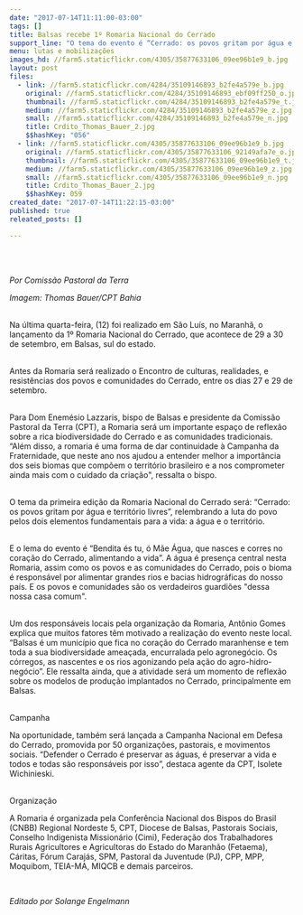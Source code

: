 ```yaml
---
date: "2017-07-14T11:11:00-03:00"
tags: []
title: Balsas recebe 1º Romaria Nacional do Cerrado
support_line: "O tema do evento é “Cerrado: os povos gritam por água e território livres”."
menu: lutas e mobilizações
images_hd: //farm5.staticflickr.com/4305/35877633106_09ee96b1e9_b.jpg
layout: post
files:
  - link: //farm5.staticflickr.com/4284/35109146893_b2fe4a579e_b.jpg
    original: //farm5.staticflickr.com/4284/35109146893_ebf09ff250_o.jpg
    thumbnail: //farm5.staticflickr.com/4284/35109146893_b2fe4a579e_t.jpg
    medium: //farm5.staticflickr.com/4284/35109146893_b2fe4a579e_z.jpg
    small: //farm5.staticflickr.com/4284/35109146893_b2fe4a579e_n.jpg
    title: Crdito_Thomas_Bauer_2.jpg
    $$hashKey: "056"
  - link: //farm5.staticflickr.com/4305/35877633106_09ee96b1e9_b.jpg
    original: //farm5.staticflickr.com/4305/35877633106_92149afa7e_o.jpg
    thumbnail: //farm5.staticflickr.com/4305/35877633106_09ee96b1e9_t.jpg
    medium: //farm5.staticflickr.com/4305/35877633106_09ee96b1e9_z.jpg
    small: //farm5.staticflickr.com/4305/35877633106_09ee96b1e9_n.jpg
    title: Crdito_Thomas_Bauer_2.jpg
    $$hashKey: 059
created_date: "2017-07-14T11:22:15-03:00"
published: true
releated_posts: []

---
```

<p><br />
&nbsp;</p>

<p><em>Por Comiss&atilde;o Pastoral da Terra</em></p>

<p><em>Imagem: Thomas Bauer/CPT Bahia</em></p>

<p><br />
Na &uacute;ltima quarta-feira, (12) foi realizado em S&atilde;o Lu&iacute;s, no Maranh&atilde;, o lan&ccedil;amento da 1&ordm; Romaria Nacional do Cerrado, que acontece de 29 a 30 de setembro, em Balsas, sul do estado.</p>

<p><br />
Antes da Romaria ser&aacute; realizado o Encontro de culturas, realidades, e resist&ecirc;ncias dos povos e comunidades do Cerrado, entre os dias 27 e 29 de setembro.</p>

<p><br />
Para Dom Enem&eacute;sio Lazzaris, bispo de Balsas e presidente da Comiss&atilde;o Pastoral da Terra (CPT), a Romaria ser&aacute; um importante espa&ccedil;o de reflex&atilde;o sobre a rica biodiversidade do Cerrado e as comunidades tradicionais. &ldquo;Al&eacute;m disso, a romaria &eacute; uma forma de dar continuidade &agrave; Campanha da Fraternidade, que neste ano nos ajudou a entender melhor a import&acirc;ncia dos seis biomas que comp&otilde;em o territ&oacute;rio brasileiro e a nos comprometer ainda mais com o cuidado da cria&ccedil;&atilde;o&quot;, ressalta o bispo.</p>

<p><br />
O tema da primeira edi&ccedil;&atilde;o da Romaria Nacional do Cerrado ser&aacute;: &ldquo;Cerrado: os povos gritam por &aacute;gua e territ&oacute;rio livres&rdquo;, relembrando a luta do povo pelos dois elementos fundamentais para a vida: a &aacute;gua e o territ&oacute;rio.</p>

<p><br />
E o lema do evento &eacute; &ldquo;Bendita &eacute;s tu, &oacute; M&atilde;e &Aacute;gua, que nasces e corres no cora&ccedil;&atilde;o do Cerrado, alimentando a vida&rdquo;. A &aacute;gua &eacute; presen&ccedil;a central nesta Romaria, assim como os povos e as comunidades do Cerrado, pois o bioma &eacute; respons&aacute;vel por alimentar grandes rios e bacias hidrogr&aacute;ficas do nosso pa&iacute;s. E os povos e comunidades s&atilde;o os verdadeiros guardi&otilde;es &quot;dessa nossa casa comum&quot;.</p>

<p><br />
Um dos respons&aacute;veis locais pela organiza&ccedil;&atilde;o da Romaria, Ant&ocirc;nio Gomes explica que muitos fatores t&ecirc;m motivado a realiza&ccedil;&atilde;o do evento neste local. &ldquo;Balsas &eacute; um munic&iacute;pio que fica no cora&ccedil;&atilde;o do Cerrado maranhense e tem toda a sua biodiversidade amea&ccedil;ada, encurralada pelo agroneg&oacute;cio. Os c&oacute;rregos, as nascentes e os rios agonizando pela a&ccedil;&atilde;o do agro-hidro-neg&oacute;cio&rdquo;. Ele ressalta ainda, que a atividade ser&aacute; um momento de reflex&atilde;o sobre os modelos de produ&ccedil;&atilde;o implantados no Cerrado, principalmente em Balsas.</p>

<p><br />
Campanha</p>

<p>Na oportunidade, tamb&eacute;m ser&aacute; lan&ccedil;ada a Campanha Nacional em Defesa do Cerrado, promovida por 50 organiza&ccedil;&otilde;es, pastorais, e movimentos sociais. &ldquo;Defender o Cerrado &eacute; preservar as &aacute;guas, &eacute; preservar a vida e todos e todas s&atilde;o respons&aacute;veis por isso&rdquo;, destaca agente da CPT, Isolete Wichinieski.</p>

<p><br />
Organiza&ccedil;&atilde;o</p>

<p>A Romaria &eacute; organizada pela Confer&ecirc;ncia Nacional dos Bispos do Brasil (CNBB) Regional Nordeste 5, CPT, Diocese de Balsas, Pastorais Sociais, Conselho Indigenista Mission&aacute;rio (Cimi), Federa&ccedil;&atilde;o dos Trabalhadores Rurais Agricultores e Agricultoras do Estado do Maranh&atilde;o (Fetaema), C&aacute;ritas, F&oacute;rum Caraj&aacute;s, SPM, Pastoral da Juventude (PJ), CPP, MPP, Moquibom, TEIA-MA, MIQCB e demais parceiros.</p>

<p>&nbsp;</p>

<p><em>Editado por Solange Engelmann</em></p>

<p>&nbsp;</p>

